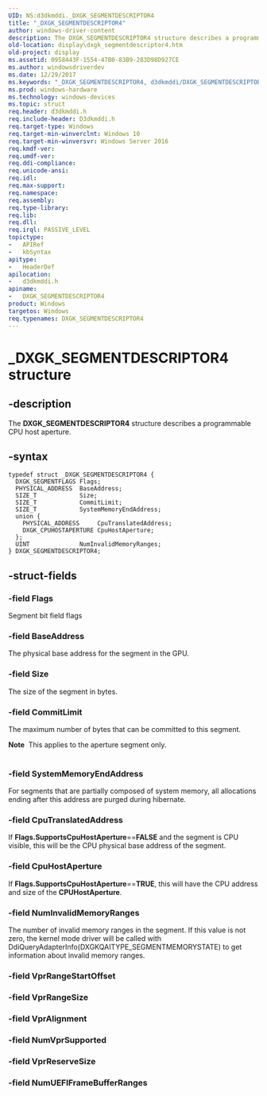 ```yaml
---
UID: NS:d3dkmddi._DXGK_SEGMENTDESCRIPTOR4
title: "_DXGK_SEGMENTDESCRIPTOR4"
author: windows-driver-content
description: The DXGK_SEGMENTDESCRIPTOR4 structure describes a programmable CPU host aperture.
old-location: display\dxgk_segmentdescriptor4.htm
old-project: display
ms.assetid: 0958443F-1554-47B0-83B9-283D98D927CE
ms.author: windowsdriverdev
ms.date: 12/29/2017
ms.keywords: "_DXGK_SEGMENTDESCRIPTOR4, d3dkmddi/DXGK_SEGMENTDESCRIPTOR4, DXGK_SEGMENTDESCRIPTOR4 structure [Display Devices], display.dxgk_segmentdescriptor4, DXGK_SEGMENTDESCRIPTOR4"
ms.prod: windows-hardware
ms.technology: windows-devices
ms.topic: struct
req.header: d3dkmddi.h
req.include-header: D3dkmddi.h
req.target-type: Windows
req.target-min-winverclnt: Windows 10
req.target-min-winversvr: Windows Server 2016
req.kmdf-ver: 
req.umdf-ver: 
req.ddi-compliance: 
req.unicode-ansi: 
req.idl: 
req.max-support: 
req.namespace: 
req.assembly: 
req.type-library: 
req.lib: 
req.dll: 
req.irql: PASSIVE_LEVEL
topictype:
-	APIRef
-	kbSyntax
apitype:
-	HeaderDef
apilocation:
-	d3dkmddi.h
apiname:
-	DXGK_SEGMENTDESCRIPTOR4
product: Windows
targetos: Windows
req.typenames: DXGK_SEGMENTDESCRIPTOR4
---
```


# _DXGK_SEGMENTDESCRIPTOR4 structure


## -description


The <b>DXGK_SEGMENTDESCRIPTOR4</b> structure describes a programmable CPU host aperture.


## -syntax


````
typedef struct _DXGK_SEGMENTDESCRIPTOR4 {
  DXGK_SEGMENTFLAGS Flags;
  PHYSICAL_ADDRESS  BaseAddress;
  SIZE_T            Size;
  SIZE_T            CommitLimit;
  SIZE_T            SystemMemoryEndAddress;
  union {
    PHYSICAL_ADDRESS     CpuTranslatedAddress;
    DXGK_CPUHOSTAPERTURE CpuHostAperture;
  };
  UINT              NumInvalidMemoryRanges;
} DXGK_SEGMENTDESCRIPTOR4;
````


## -struct-fields




### -field Flags

Segment bit field flags


### -field BaseAddress

The physical base address for the segment in the GPU.


### -field Size

The size of the segment in bytes.


### -field CommitLimit

The maximum number of bytes that can be committed to this segment. 

<div class="alert"><b>Note</b>  This applies to the aperture segment only.</div>
<div> </div>

### -field SystemMemoryEndAddress

For segments that are partially composed of system memory, all allocations ending after this address are purged during hibernate.


### -field CpuTranslatedAddress

If <b>Flags.SupportsCpuHostAperture</b>==<b>FALSE</b> and the segment is CPU visible, this will be the CPU physical base address of the segment.


### -field CpuHostAperture

If <b>Flags.SupportsCpuHostAperture</b>==<b>TRUE</b>, this will have the CPU address and size of the <b>CPUHostAperture</b>.


### -field NumInvalidMemoryRanges

The number of invalid memory ranges in the segment. If this value is not zero, the kernel mode driver will be called with DdiQueryAdapterInfo(DXGKQAITYPE_SEGMENTMEMORYSTATE) to get information about invalid memory ranges.


### -field VprRangeStartOffset

 


### -field VprRangeSize

 


### -field VprAlignment

 


### -field NumVprSupported

 


### -field VprReserveSize

 


### -field NumUEFIFrameBufferRanges

 



